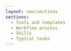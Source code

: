 ```yaml
---
layout: nav/sections
sections:
  - Tools and templates
  - Workflow process
  - Skills
  - Typical tasks
---
```

